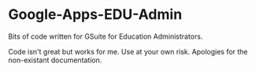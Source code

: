 # Google-Apps-EDU-Admin
Bits of code written for GSuite for Education Administrators.

Code isn't great but works for me. Use at your own risk. Apologies for the non-existant documentation.

